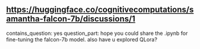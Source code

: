 ## https://huggingface.co/cognitivecomputations/samantha-falcon-7b/discussions/1

contains_question: yes
question_part: hope you could share the .ipynb for fine-tuning the falcon-7b model. also have u explored QLora?
